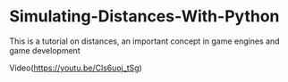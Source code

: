 # Simulating-Distances-With-Python
This is a tutorial on distances, an important concept in game engines and game development

Video(https://youtu.be/Cls6uoj_tSg)

